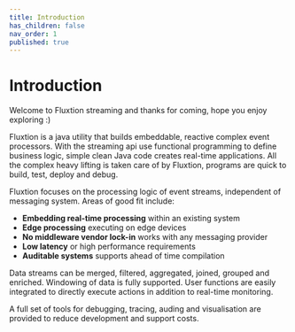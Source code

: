 ```yaml
---
title: Introduction
has_children: false
nav_order: 1
published: true
---
```


# Introduction
Welcome to Fluxtion streaming and thanks for coming, hope you enjoy exploring :) 

Fluxtion is a java utility that builds embeddable, reactive complex event processors. 
With the streaming api use functional programming to define business logic, simple clean Java code 
creates real-time applications. All the complex heavy lifting is taken care of by Fluxtion, 
programs are quick to build, test, deploy and debug.

Fluxtion focuses on the processing logic of event streams, independent of messaging system. Areas of good fit include:

-  **Embedding real-time processing** within an existing system
-  **Edge processing** executing on edge devices
-  **No middleware vendor lock-in** works with any messaging provider
-  **Low latency** or high performance requirements
-  **Auditable systems** supports ahead of time compilation 

Data streams can be merged, filtered, aggregated, joined, grouped and enriched. 
Windowing of data is fully supported. User functions are easily integrated to directly execute actions in addition to real-time monitoring.

A full set of tools for debugging, tracing, auding and visualisation are provided to reduce development and support costs.
